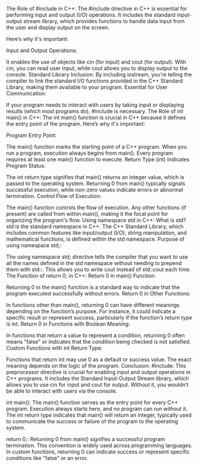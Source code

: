 The Role of #include<iostream> in C++:
The #include<iostream> directive in C++ is essential for performing input and output (I/O) operations. It includes the standard input-output stream library, which provides functions to handle data input from the user and display output on the screen.

Here’s why it's important:

Input and Output Operations:

It enables the use of objects like cin (for input) and cout (for output).
With cin, you can read user input, while cout allows you to display output to the console.
Standard Library Inclusion:
By including iostream, you’re telling the compiler to link the standard I/O functions provided in the C++ Standard Library, making them available to your program.
Essential for User Communication:

If your program needs to interact with users by taking input or displaying results (which most programs do), #include<iostream> is necessary.
The Role of int main() in C++:
The int main() function is crucial in C++ because it defines the entry point of the program. Here’s why it's important:

Program Entry Point:

The main() function marks the starting point of a C++ program. When you run a program, execution always begins from main(). Every program requires at least one main() function to execute.
Return Type (int) Indicates Program Status:

The int return type signifies that main() returns an integer value, which is passed to the operating system. Returning 0 from main() typically signals successful execution, while non-zero values indicate errors or abnormal termination.
Control Flow of Execution:

The main() function controls the flow of execution. Any other functions (if present) are called from within main(), making it the focal point for organizing the program's flow.
Using namespace std in C++:
What is std?
std is the standard namespace in C++. The C++ Standard Library, which includes common features like input/output (I/O), string manipulation, and mathematical functions, is defined within the std namespace.
Purpose of using namespace std;:

The using namespace std; directive tells the compiler that you want to use all the names defined in the std namespace without needing to prepend them with std::.
This allows you to write cout instead of std::cout each time.
The Function of return 0; in C++:
Return 0 in main() Function:

Returning 0 in the main() function is a standard way to indicate that the program executed successfully without errors.
Return 0 in Other Functions:

In functions other than main(), returning 0 can have different meanings depending on the function’s purpose. For instance, it could indicate a specific result or represent success, particularly if the function’s return type is int.
Return 0 in Functions with Boolean Meaning:

In functions that return a value to represent a condition, returning 0 often means "false" or indicates that the condition being checked is not satisfied.
Custom Functions with int Return Type:

Functions that return int may use 0 as a default or success value. The exact meaning depends on the logic of the program.
Conclusion:
#include<iostream>: This preprocessor directive is crucial for enabling input and output operations in C++ programs. It includes the Standard Input-Output Stream library, which allows you to use cin for input and cout for output. Without it, you wouldn’t be able to interact with users via the console.

int main(): The main() function serves as the entry point for every C++ program. Execution always starts here, and no program can run without it. The int return type indicates that main() will return an integer, typically used to communicate the success or failure of the program to the operating system.

return 0;: Returning 0 from main() signifies a successful program termination. This convention is widely used across programming languages. In custom functions, returning 0 can indicate success or represent specific conditions like "false" or an error.
